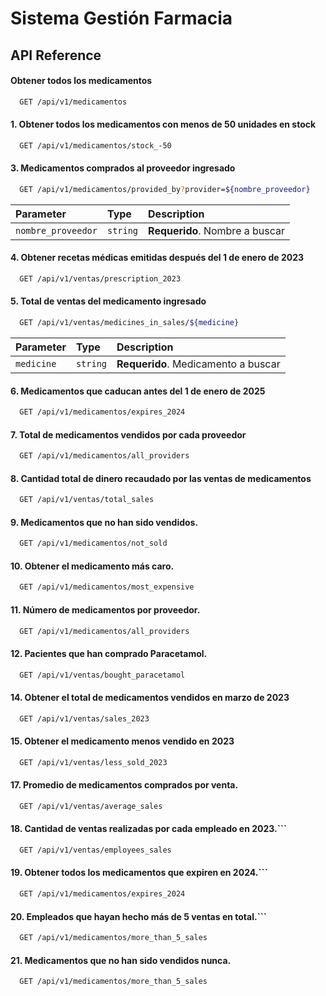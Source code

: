 # Sistema Gestión Farmacia


## API Reference

#### Obtener todos los medicamentos

```bash
  GET /api/v1/medicamentos
```
#### 1. Obtener todos los medicamentos con menos de 50 unidades en stock

```bash
  GET /api/v1/medicamentos/stock_-50
```
#### 3. Medicamentos comprados al proveedor ingresado

```bash
  GET /api/v1/medicamentos/provided_by?provider=${nombre_proveedor}
```

| Parameter           | Type     | Description                       |
| :--------           | :------- | :-------------------------------- |
| `nombre_proveedor`  | `string` | **Requerido**. Nombre a buscar |


#### 4. Obtener recetas médicas emitidas después del 1 de enero de 2023

```bash
  GET /api/v1/ventas/prescription_2023
```

#### 5. Total de ventas del medicamento ingresado
```bash
  GET /api/v1/ventas/medicines_in_sales/${medicine}
```

| Parameter   | Type     | Description                       |
| :--------   | :------- | :-------------------------------- |
| `medicine`  | `string` | **Requerido**. Medicamento a buscar |


#### 6. Medicamentos que caducan antes del 1 de enero de 2025

```bash
  GET /api/v1/medicamentos/expires_2024
```

#### 7. Total de medicamentos vendidos por cada proveedor

```bash
  GET /api/v1/medicamentos/all_providers
```

#### 8. Cantidad total de dinero recaudado por las ventas de medicamentos
```bash
  GET /api/v1/ventas/total_sales
```

#### 9. Medicamentos que no han sido vendidos.
```bash
  GET /api/v1/medicamentos/not_sold
```

#### 10. Obtener el medicamento más caro.
```bash
  GET /api/v1/medicamentos/most_expensive
```

#### 11. Número de medicamentos por proveedor.
```bash
  GET /api/v1/medicamentos/all_providers
```

#### 12. Pacientes que han comprado Paracetamol.
```bash
  GET /api/v1/ventas/bought_paracetamol
```

#### 14. Obtener el total de medicamentos vendidos en marzo de 2023
```bash
  GET /api/v1/ventas/sales_2023
```

#### 15. Obtener el medicamento menos vendido en 2023
```bash
  GET /api/v1/ventas/less_sold_2023
```

#### 17. Promedio de medicamentos comprados por venta.
```bash
  GET /api/v1/ventas/average_sales
```
#### 18. Cantidad de ventas realizadas por cada empleado en 2023.```
```bash
  GET /api/v1/ventas/employees_sales
```

#### 19. Obtener todos los medicamentos que expiren en 2024.```
```bash
  GET /api/v1/medicamentos/expires_2024
```

#### 20. Empleados que hayan hecho más de 5 ventas en total.```
```bash
  GET /api/v1/medicamentos/more_than_5_sales
``` 

#### 21. Medicamentos que no han sido vendidos nunca.
```bash
  GET /api/v1/medicamentos/more_than_5_sales
``` 